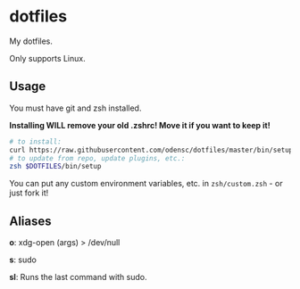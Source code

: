 # dotfiles
My dotfiles.

Only supports Linux.

## Usage
You must have git and zsh installed.

**Installing WILL remove your old .zshrc! Move it if you want to keep it!**
```bash
# to install:
curl https://raw.githubusercontent.com/odensc/dotfiles/master/bin/setup | zsh
# to update from repo, update plugins, etc.:
zsh $DOTFILES/bin/setup
```

You can put any custom environment variables, etc. in `zsh/custom.zsh` - or just fork it!

## Aliases
**o**: xdg-open (args) > /dev/null

**s**: sudo

**sl**: Runs the last command with sudo.
